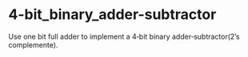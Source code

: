 # 4-bit_binary_adder-subtractor
Use one bit full adder to implement a 4‐bit binary adder‐subtractor(2’s complemente).
